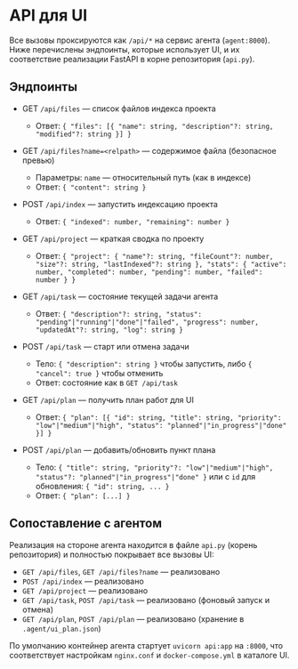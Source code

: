# API для UI

Все вызовы проксируются как `/api/*` на сервис агента (`agent:8000`). Ниже перечислены эндпоинты, которые использует UI, и их соответствие реализации FastAPI в корне репозитория (`api.py`).

## Эндпоинты

- GET `/api/files` — список файлов индекса проекта
  - Ответ: `{ "files": [{ "name": string, "description"?: string, "modified"?: string }] }`

- GET `/api/files?name=<relpath>` — содержимое файла (безопасное превью)
  - Параметры: `name` — относительный путь (как в индексе)
  - Ответ: `{ "content": string }`

- POST `/api/index` — запустить индексацию проекта
  - Ответ: `{ "indexed": number, "remaining": number }`

- GET `/api/project` — краткая сводка по проекту
  - Ответ: `{ "project": { "name"?: string, "fileCount"?: number, "size"?: string, "lastIndexed"?: string }, "stats": { "active": number, "completed": number, "pending": number, "failed": number } }`

- GET `/api/task` — состояние текущей задачи агента
  - Ответ: `{ "description"?: string, "status": "pending"|"running"|"done"|"failed", "progress": number, "updatedAt"?: string, "log": string }`

- POST `/api/task` — старт или отмена задачи
  - Тело: `{ "description": string }` чтобы запустить, либо `{ "cancel": true }` чтобы отменить
  - Ответ: состояние как в `GET /api/task`

- GET `/api/plan` — получить план работ для UI
  - Ответ: `{ "plan": [{ "id": string, "title": string, "priority": "low"|"medium"|"high", "status": "planned"|"in_progress"|"done" }] }`

- POST `/api/plan` — добавить/обновить пункт плана
  - Тело: `{ "title": string, "priority"?: "low"|"medium"|"high", "status"?: "planned"|"in_progress"|"done" }` или с `id` для обновления: `{ "id": string, ... }`
  - Ответ: `{ "plan": [...] }`

## Сопоставление с агентом

Реализация на стороне агента находится в файле `api.py` (корень репозитория) и полностью покрывает все вызовы UI:

- `GET /api/files`, `GET /api/files?name` — реализовано
- `POST /api/index` — реализовано
- `GET /api/project` — реализовано
- `GET /api/task`, `POST /api/task` — реализовано (фоновый запуск и отмена)
- `GET /api/plan`, `POST /api/plan` — реализовано (хранение в `.agent/ui_plan.json`)

По умолчанию контейнер агента стартует `uvicorn api:app` на `:8000`, что соответствует настройкам `nginx.conf` и `docker-compose.yml` в каталоге UI.


